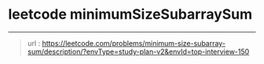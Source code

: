 # leetcode minimumSizeSubarraySum
---
> url : https://leetcode.com/problems/minimum-size-subarray-sum/description/?envType=study-plan-v2&envId=top-interview-150
